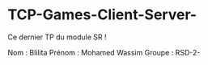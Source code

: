 # TCP-Games-Client-Server-

Ce dernier TP du module SR ! 

Nom : Blilita
Prénom : Mohamed Wassim
Groupe : RSD-2-

